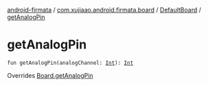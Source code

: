 [android-firmata](../../index.md) / [com.xujiaao.android.firmata.board](../index.md) / [DefaultBoard](index.md) / [getAnalogPin](./get-analog-pin.md)

# getAnalogPin

`fun getAnalogPin(analogChannel: `[`Int`](https://kotlinlang.org/api/latest/jvm/stdlib/kotlin/-int/index.html)`): `[`Int`](https://kotlinlang.org/api/latest/jvm/stdlib/kotlin/-int/index.html)

Overrides [Board.getAnalogPin](../-board/get-analog-pin.md)

